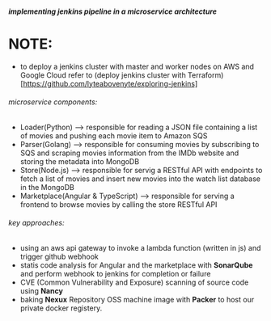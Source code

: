 ##### implementing jenkins pipeline in a microservice architecture
# NOTE:
- to deploy a jenkins cluster with master and worker nodes on AWS and Google Cloud refer to (deploy jenkins cluster with Terraform)[https://github.com/lyteabovenyte/exploring-jenkins]

###### microservice components:
- Loader(Python) --> responsible for reading a JSON file containing a list of movies and pushing each movie item to Amazon SQS
- Parser(Golang) --> responsible for consuming movies by subscribing to SQS and scraping movies information from the IMDb website and storing the metadata into MongoDB
- Store(Node.js) --> responsible for servig a RESTful API with endpoints to fetch a list of movies and insert new movies into the watch list database in the MongoDB
- Marketplace(Angular & TypeScript) --> responsible for serving a frontend to browse movies by calling the store RESTful API

###### key approaches:
- using an aws api gateway to invoke a lambda function (written in js) and trigger github webhook
- statis code analysis for Angular and the marketplace with **SonarQube** and perform webhook to jenkins for completion or failure
- CVE (Common Vulnerability and Exposure) scanning of source code using **Nancy**
- baking **Nexux** Repository OSS machine image with **Packer** to host our private docker registery.